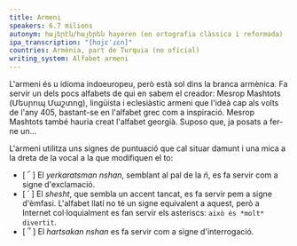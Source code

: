 ```yaml
---
title: Armeni
speakers: 6.7 milions
autonym: հայերէն/հայերեն hayeren (en ortografia clàssica i reformada)
ipa_transcription: "[hɑjɛˈɾɛn]"
countries: Armènia, part de Turquia (no oficial)
writing_system: Alfabet armeni
---
```


L'armeni és u idioma indoeuropeu, però està sol dins la branca armènica. Fa servir un dels pocs alfabets de qui en sabem el creador: Mesrop Mashtots (Մեսրոպ Մաշտոց), lingüista i eclesiàstic armeni que l'ideà cap als volts de l'any 405, bastant-se en l'alfabet grec com a inspiració. Mesrop Mashtots també hauria creat l'alfabet georgià. Suposo que, ja posats a fer-ne un...

L'armeni utilitza uns signes de puntuació que cal situar damunt i una mica a la dreta de la vocal a la que modifiquen el to:

- [ ՜ ] El *yerkaratsman nshan*, semblant al pal de la *ñ*, es fa servir com a signe d'exclamació.
- [ ՛ ] El *shesht*, que sembla un accent tancat, es fa servir pem a signe d'èmfasi. L'alfabet llatí no té un signe equivalent a aquest, però a Internet col·loquialment es fan servir els asteriscs: `això és *molt* divertit`.
- [ ՞ ] El *hartsakan nshan* es fa servir com a signe d'interrogació.
